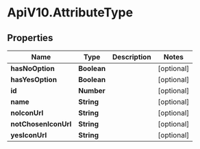 # ApiV10.AttributeType

## Properties

Name | Type | Description | Notes
------------ | ------------- | ------------- | -------------
**hasNoOption** | **Boolean** |  | [optional] 
**hasYesOption** | **Boolean** |  | [optional] 
**id** | **Number** |  | [optional] 
**name** | **String** |  | [optional] 
**noIconUrl** | **String** |  | [optional] 
**notChosenIconUrl** | **String** |  | [optional] 
**yesIconUrl** | **String** |  | [optional] 


